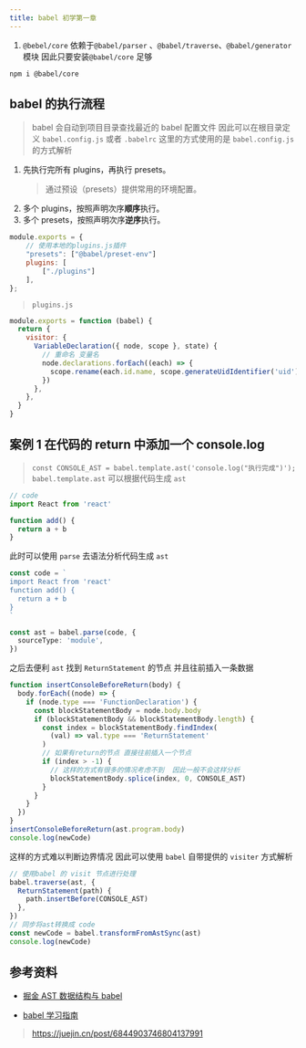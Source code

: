 ```yaml
---
title: babel 初学第一章
---
```


1. `@bebel/core` 依赖于`@babel/parser` 、`@babel/traverse`、`@babel/generator` 模块 因此只要安装`@babel/core` 足够

```shell
npm i @babel/core
```

## babel 的执行流程

> babel 会自动到项目目录查找最近的 babel 配置文件 因此可以在根目录定义 `babel.config.js` 或者 `.babelrc` 这里的方式使用的是 `babel.config.js` 的方式解析

1. 先执行完所有 plugins，再执行 presets。
   > 通过预设（presets）提供常用的环境配置。
2. 多个 plugins，按照声明次序**顺序**执行。
3. 多个 presets，按照声明次序**逆序**执行。

```js
module.exports = {
    // 使用本地的plugins.js插件
    "presets": ["@babel/preset-env"]
    plugins: [
        ["./plugins"]
    ],
};
```

> `plugins.js`

```js
module.exports = function (babel) {
  return {
    visitor: {
      VariableDeclaration({ node, scope }, state) {
        // 重命名 变量名
        node.declarations.forEach((each) => {
          scope.rename(each.id.name, scope.generateUidIdentifier('uid').name)
        })
      },
    },
  }
}
```

## 案例 1 在代码的 return 中添加一个 console.log

> `const CONSOLE_AST = babel.template.ast('console.log("执行完成")');` `babel.template.ast` 可以根据代码生成 `ast`

```js
// code
import React from 'react'

function add() {
  return a + b
}
```

此时可以使用 `parse` 去语法分析代码生成 `ast`

```ts
const code = `
import React from 'react'
function add() {
  return a + b
}
`

const ast = babel.parse(code, {
  sourceType: 'module',
})
```

之后去便利 `ast` 找到 `ReturnStatement` 的节点 并且往前插入一条数据

```ts
function insertConsoleBeforeReturn(body) {
  body.forEach((node) => {
    if (node.type === 'FunctionDeclaration') {
      const blockStatementBody = node.body.body
      if (blockStatementBody && blockStatementBody.length) {
        const index = blockStatementBody.findIndex(
          (val) => val.type === 'ReturnStatement'
        )
        // 如果有return的节点 直接往前插入一个节点
        if (index > -1) {
          // 这样的方式有很多的情况考虑不到  因此一般不会这样分析
          blockStatementBody.splice(index, 0, CONSOLE_AST)
        }
      }
    }
  })
}
insertConsoleBeforeReturn(ast.program.body)
console.log(newCode)
```

这样的方式难以判断边界情况 因此可以使用 `babel` 自带提供的 `visiter` 方式解析

```ts
// 使用babel 的 visit 节点进行处理
babel.traverse(ast, {
  ReturnStatement(path) {
    path.insertBefore(CONSOLE_AST)
  },
})
// 同步将ast转换成 code
const newCode = babel.transformFromAstSync(ast)
console.log(newCode)
```

## 参考资料

- [掘金 AST 数据结构与 babel](https://juejin.cn/post/7090396145230282783#heading-5)

- [babel 学习指南](https://github.com/jamiebuilds/babel-handbook/blob/master/translations/zh-Hans/plugin-handbook.md#toc-transformation-operations)

> https://juejin.cn/post/6844903746804137991
